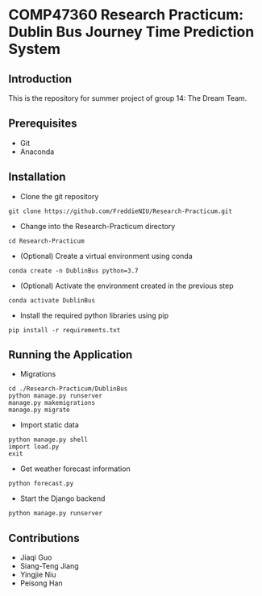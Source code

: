 # COMP47360 Research Practicum: Dublin Bus Journey Time Prediction System

## Introduction
This is the repository for summer project of group 14: The Dream Team.

## Prerequisites
- Git
- Anaconda

## Installation
- Clone the git repository
```
git clone https://github.com/FreddieNIU/Research-Practicum.git
```
- Change into the Research-Practicum directory
```
cd Research-Practicum
```
- (Optional) Create a virtual environment using conda
```
conda create -n DublinBus python=3.7
```
- (Optional) Activate the environment created in the previous step
```
conda activate DublinBus
```
- Install the required python libraries using pip
```
pip install -r requirements.txt
```

## Running the Application
- Migrations
```
cd ./Research-Practicum/DublinBus
python manage.py runserver
manage.py makemigrations
manage.py migrate
```
- Import static data
```
python manage.py shell
import load.py
exit
```
- Get weather forecast information
```
python forecast.py
```
- Start the Django backend
```
python manage.py runserver
```

## Contributions
- Jiaqi Guo
- Siang-Teng Jiang
- Yingjie Niu
- Peisong Han
